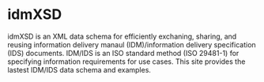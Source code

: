 # idmXSD

idmXSD is an XML data schema for efficiently exchaning, sharing, and reusing information delivery manaul (IDM)/information delivery specification (IDS) documents. IDM/IDS is an ISO standard method (ISO 29481-1) for specifying information requirements for use cases. 
This site provides the lastest IDM/IDS data schema and examples.
